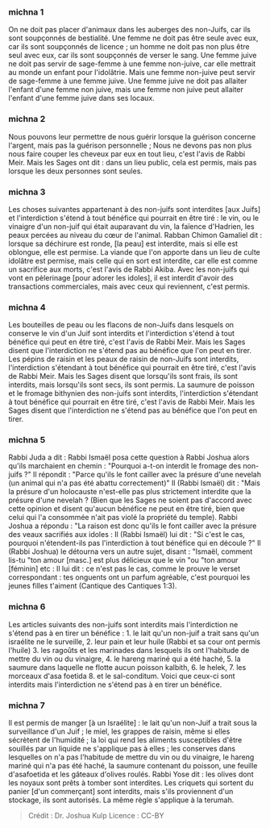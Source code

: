
### michna 1
On ne doit pas placer d'animaux dans les auberges des non-Juifs, car ils sont soupçonnés de bestialité. Une femme ne doit pas être seule avec eux, car ils sont soupçonnés de licence ; un homme ne doit pas non plus être seul avec eux, car ils sont soupçonnés de verser le sang. Une femme juive ne doit pas servir de sage-femme à une femme non-juive, car elle mettrait au monde un enfant pour l'idolâtrie. Mais une femme non-juive peut servir de sage-femme à une femme juive. Une femme juive ne doit pas allaiter l'enfant d'une femme non juive, mais une femme non juive peut allaiter l'enfant d'une femme juive dans ses locaux.

### michna 2
Nous pouvons leur permettre de nous guérir lorsque la guérison concerne l'argent, mais pas la guérison personnelle ; Nous ne devons pas non plus nous faire couper les cheveux par eux en tout lieu, c'est l'avis de Rabbi Meir. Mais les Sages ont dit : dans un lieu public, cela est permis, mais pas lorsque les deux personnes sont seules.

### michna 3
Les choses suivantes appartenant à des non-juifs sont interdites [aux Juifs] et l'interdiction s'étend à tout bénéfice qui pourrait en être tiré : le vin, ou le vinaigre d'un non-juif qui était auparavant du vin, la faïence d'Hadrien, les peaux percées au niveau du cœur de l'animal. Rabban Chimon Gamaliel dit : lorsque sa déchirure est ronde, [la peau] est interdite, mais si elle est oblongue, elle est permise. La viande que l'on apporte dans un lieu de culte idolâtre est permise, mais celle qui en sort est interdite, car elle est comme un sacrifice aux morts, c'est l'avis de Rabbi Akiba. Avec les non-juifs qui vont en pèlerinage [pour adorer les idoles], il est interdit d'avoir des transactions commerciales, mais avec ceux qui reviennent, c'est permis.

### michna 4
Les bouteilles de peau ou les flacons de non-Juifs dans lesquels on conserve le vin d'un Juif sont interdits et l'interdiction s'étend à tout bénéfice qui peut en être tiré, c'est l'avis de Rabbi Meir. Mais les Sages disent que l'interdiction ne s'étend pas au bénéfice que l'on peut en tirer. Les pépins de raisin et les peaux de raisin de non-Juifs sont interdits, l'interdiction s'étendant à tout bénéfice qui pourrait en être tiré, c'est l'avis de Rabbi Meir. Mais les Sages disent que lorsqu'ils sont frais, ils sont interdits, mais lorsqu'ils sont secs, ils sont permis. La saumure de poisson et le fromage bithynien des non-juifs sont interdits, l'interdiction s'étendant à tout bénéfice qui pourrait en être tiré, c'est l'avis de Rabbi Meir. Mais les Sages disent que l'interdiction ne s'étend pas au bénéfice que l'on peut en tirer.

### michna 5
Rabbi Juda a dit : Rabbi Ismaël posa cette question à Rabbi Joshua alors qu'ils marchaient en chemin : "Pourquoi a-t-on interdit le fromage des non-juifs ?" Il répondit : "Parce qu'ils le font cailler avec la présure d'une nevelah (un animal qui n'a pas été abattu correctement)" Il (Rabbi Ismaël) dit : "Mais la présure d'un holocauste n'est-elle pas plus strictement interdite que la présure d'une nevelah ? (Bien que les Sages ne soient pas d'accord avec cette opinion et disent qu'aucun bénéfice ne peut en être tiré, bien que celui qui l'a consommée n'ait pas violé la propriété du temple). Rabbi Joshua a répondu :  "La raison est donc qu'ils le font cailler avec la présure des veaux sacrifiés aux idoles : Il (Rabbi Ismaël) lui dit : "Si c'est le cas, pourquoi n'étendent-ils pas l'interdiction à tout bénéfice qui en découle ?" Il (Rabbi Joshua) le détourna vers un autre sujet, disant : "Ismaël, comment lis-tu "ton amour [masc.] est plus délicieux que le vin "ou "ton amour [féminin] etc : Il lui dit : ce n'est pas le cas, comme le prouve le verset correspondant : tes onguents ont un parfum agréable, c'est pourquoi les jeunes filles t'aiment (Cantique des Cantiques 1:3).

### michna 6
Les articles suivants des non-juifs sont interdits mais l'interdiction ne s'étend pas à en tirer un bénéfice : 1. le lait qu'un non-juif a trait sans qu'un israélite ne le surveille, 2. leur pain et leur huile (Rabbi et sa cour ont permis l'huile) 3. les ragoûts et les marinades dans lesquels ils ont l'habitude de mettre du vin ou du vinaigre, 4. le hareng mariné qui a été haché, 5. la saumure dans laquelle ne flotte aucun poisson kalbith, 6. le helek, 7. les morceaux d'asa foetida 8. et le sal-conditum. Voici que ceux-ci sont interdits mais l'interdiction ne s'étend pas à en tirer un bénéfice.

### michna 7
Il est permis de manger [à un Israélite] : le lait qu'un non-Juif a trait sous la surveillance d'un Juif ; le miel, les grappes de raisin, même si elles sécrètent de l'humidité ; la loi qui rend les aliments susceptibles d'être souillés par un liquide ne s'applique pas à elles ; les conserves dans lesquelles on n'a pas l'habitude de mettre du vin ou du vinaigre, le hareng mariné qui n'a pas été haché, la saumure contenant du poisson, une feuille d'asafoetida et les gâteaux d'olives roulés. Rabbi Yose dit : les olives dont les noyaux sont prêts à tomber sont interdites. Les criquets qui sortent du panier [d'un commerçant] sont interdits, mais s'ils proviennent d'un stockage, ils sont autorisés. La même règle s'applique à la terumah.

>Crédit : Dr. Joshua Kulp
>Licence : CC-BY